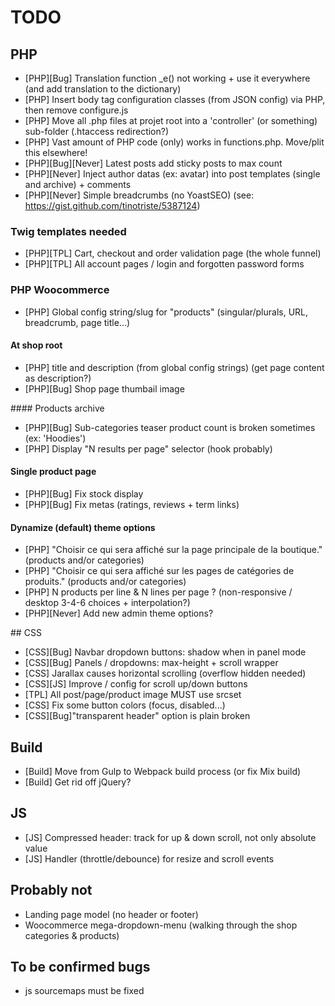 # TODO

## PHP

* [PHP][Bug] Translation function _e() not working + use it everywhere (and add translation to the dictionary)
* [PHP] Insert body tag configuration classes (from JSON config) via PHP, then remove configure.js
* [PHP] Move all .php files at projet root into a 'controller' (or something) sub-folder (.htaccess redirection?)
* [PHP] Vast amount of PHP code (only) works in functions.php. Move/plit this elsewhere!
* [PHP][Bug][Never] Latest posts add sticky posts to max count
* [PHP][Never] Inject author datas (ex: avatar) into post templates (single and archive) + comments
* [PHP][Never] Simple breadcrumbs (no YoastSEO) (see: https://gist.github.com/tinotriste/5387124)

### Twig templates needed

* [PHP][TPL] Cart, checkout and order validation page (the whole funnel)
* [PHP][TPL] All account pages / login and forgotten password forms

### PHP Woocommerce

* [PHP] Global config string/slug for "products" (singular/plurals, URL, breadcrumb, page title...)

#### At shop root

* [PHP] title and description (from global config strings) (get page content as description?)
* [PHP][Bug] Shop page thumbail image

#### Products archive

* [PHP][Bug] Sub-categories teaser product count is broken sometimes (ex: 'Hoodies')
* [PHP] Display "N results per page" selector (hook probably)

#### Single product page

* [PHP][Bug] Fix stock display
* [PHP][Bug] Fix metas (ratings, reviews + term links)

#### Dynamize (default) theme options

* [PHP] "Choisir ce qui sera affiché sur la page principale de la boutique." (products and/or categories)
* [PHP] "Choisir ce qui sera affiché sur les pages de catégories de produits." (products and/or categories)
* [PHP] N products per line & N lines per page ? (non-responsive / desktop 3-4-6 choices + interpolation?)
* [PHP][Never] Add new admin theme options?

## CSS

* [CSS][Bug] Navbar dropdown buttons: shadow when in panel mode
* [CSS][Bug] Panels / dropdowns: max-height + scroll wrapper
* [CSS] Jarallax causes horizontal scrolling (overflow hidden needed)
* [CSS][JS] Improve / config for scroll up/down buttons
* [TPL] All post/page/product image MUST use srcset
* [CSS] Fix some button colors (focus, disabled...)
* [CSS][Bug]"transparent header" option is plain broken

## Build

* [Build] Move from Gulp to Webpack build process (or fix Mix build)
* [Build] Get rid off jQuery?

## JS

* [JS] Compressed header: track for up & down scroll, not only absolute value
* [JS] Handler (throttle/debounce) for resize and scroll events

## Probably not

* Landing page model (no header or footer)
* Woocommerce mega-dropdown-menu (walking through the shop categories & products)


## To be confirmed bugs

* js sourcemaps must be fixed
